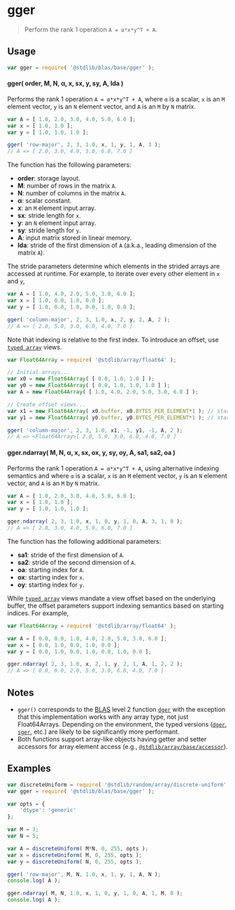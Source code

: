 <!--

@license Apache-2.0

Copyright (c) 2025 The Stdlib Authors.

Licensed under the Apache License, Version 2.0 (the "License");
you may not use this file except in compliance with the License.
You may obtain a copy of the License at

   http://www.apache.org/licenses/LICENSE-2.0

Unless required by applicable law or agreed to in writing, software
distributed under the License is distributed on an "AS IS" BASIS,
WITHOUT WARRANTIES OR CONDITIONS OF ANY KIND, either express or implied.
See the License for the specific language governing permissions and
limitations under the License.

-->

# gger

> Perform the rank 1 operation `A = α*x*y^T + A`.

<section class="usage">

## Usage

```javascript
var gger = require( '@stdlib/blas/base/gger' );
```

#### gger( order, M, N, α, x, sx, y, sy, A, lda )

Performs the rank 1 operation `A = α*x*y^T + A`, where `α` is a scalar, `x` is an `M` element vector, `y` is an `N` element vector, and `A` is an `M` by `N` matrix.

```javascript
var A = [ 1.0, 2.0, 3.0, 4.0, 5.0, 6.0 ];
var x = [ 1.0, 1.0 ];
var y = [ 1.0, 1.0, 1.0 ];

gger( 'row-major', 2, 3, 1.0, x, 1, y, 1, A, 3 );
// A => [ 2.0, 3.0, 4.0, 5.0, 6.0, 7.0 ]
```

The function has the following parameters:

-   **order**: storage layout.
-   **M**: number of rows in the matrix `A`.
-   **N**: number of columns in the matrix `A`.
-   **α**: scalar constant.
-   **x**: an `M` element input array.
-   **sx**: stride length for `x`.
-   **y**: an `N` element input array.
-   **sy**: stride length for `y`.
-   **A**: input matrix stored in linear memory.
-   **lda**: stride of the first dimension of `A` (a.k.a., leading dimension of the matrix `A`).

The stride parameters determine which elements in the strided arrays are accessed at runtime. For example, to iterate over every other element in `x` and `y`,

```javascript
var A = [ 1.0, 4.0, 2.0, 5.0, 3.0, 6.0 ];
var x = [ 1.0, 0.0, 1.0, 0.0 ];
var y = [ 1.0, 0.0, 1.0, 0.0, 1.0, 0.0 ];

gger( 'column-major', 2, 3, 1.0, x, 2, y, 2, A, 2 );
// A => [ 2.0, 5.0, 3.0, 6.0, 4.0, 7.0 ]
```

Note that indexing is relative to the first index. To introduce an offset, use [`typed array`][mdn-typed-array] views.

<!-- eslint-disable stdlib/capitalized-comments -->

```javascript
var Float64Array = require( '@stdlib/array/float64' );

// Initial arrays...
var x0 = new Float64Array( [ 0.0, 1.0, 1.0 ] );
var y0 = new Float64Array( [ 0.0, 1.0, 1.0, 1.0 ] );
var A = new Float64Array( [ 1.0, 4.0, 2.0, 5.0, 3.0, 6.0 ] );

// Create offset views...
var x1 = new Float64Array( x0.buffer, x0.BYTES_PER_ELEMENT*1 ); // start at 2nd element
var y1 = new Float64Array( y0.buffer, y0.BYTES_PER_ELEMENT*1 ); // start at 2nd element

gger( 'column-major', 2, 3, 1.0, x1, -1, y1, -1, A, 2 );
// A => <Float64Array>[ 2.0, 5.0, 3.0, 6.0, 4.0, 7.0 ]
```

#### gger.ndarray( M, N, α, x, sx, ox, y, sy, oy, A, sa1, sa2, oa )

Performs the rank 1 operation `A = α*x*y^T + A`, using alternative indexing semantics and where `α` is a scalar, `x` is an `M` element vector, `y` is an `N` element vector, and `A` is an `M` by `N` matrix.

```javascript
var A = [ 1.0, 2.0, 3.0, 4.0, 5.0, 6.0 ];
var x = [ 1.0, 1.0 ];
var y = [ 1.0, 1.0, 1.0 ];

gger.ndarray( 2, 3, 1.0, x, 1, 0, y, 1, 0, A, 3, 1, 0 );
// A => [ 2.0, 3.0, 4.0, 5.0, 6.0, 7.0 ]
```

The function has the following additional parameters:

-   **sa1**: stride of the first dimension of `A`.
-   **sa2**: stride of the second dimension of `A`.
-   **oa**: starting index for `A`.
-   **ox**: starting index for `x`.
-   **oy**: starting index for `y`.

While [`typed array`][mdn-typed-array] views mandate a view offset based on the underlying buffer, the offset parameters support indexing semantics based on starting indices. For example,

```javascript
var Float64Array = require( '@stdlib/array/float64' );

var A = [ 0.0, 0.0, 1.0, 4.0, 2.0, 5.0, 3.0, 6.0 ];
var x = [ 0.0, 1.0, 0.0, 1.0, 0.0 ];
var y = [ 0.0, 1.0, 0.0, 1.0, 0.0, 1.0, 0.0 ];

gger.ndarray( 2, 3, 1.0, x, 2, 1, y, 2, 1, A, 1, 2, 2 );
// A => [ 0.0, 0.0, 2.0, 5.0, 3.0, 6.0, 4.0, 7.0 ]
```

</section>

<!-- /.usage -->

<section class="notes">

## Notes

-   `gger()` corresponds to the [BLAS][blas] level 2 function [`dger`][dger] with the exception that this implementation works with any array type, not just Float64Arrays. Depending on the environment, the typed versions ([`dger`][@stdlib/blas/base/dger], [`sger`][@stdlib/blas/base/sger], etc.) are likely to be significantly more performant.
-   Both functions support array-like objects having getter and setter accessors for array element access (e.g., [`@stdlib/array/base/accessor`][@stdlib/array/base/accessor]).

</section>

<!-- /.notes -->

<section class="examples">

## Examples

<!-- eslint no-undef: "error" -->

```javascript
var discreteUniform = require( '@stdlib/random/array/discrete-uniform' );
var gger = require( '@stdlib/blas/base/gger' );

var opts = {
    'dtype': 'generic'
};

var M = 3;
var N = 5;

var A = discreteUniform( M*N, 0, 255, opts );
var x = discreteUniform( M, 0, 255, opts );
var y = discreteUniform( N, 0, 255, opts );

gger( 'row-major', M, N, 1.0, x, 1, y, 1, A, N );
console.log( A );

gger.ndarray( M, N, 1.0, x, 1, 0, y, 1, 0, A, 1, M, 0 );
console.log( A );
```

</section>

<!-- /.examples -->

<!-- Section for related `stdlib` packages. Do not manually edit this section, as it is automatically populated. -->

<section class="related">

</section>

<!-- /.related -->

<!-- Section for all links. Make sure to keep an empty line after the `section` element and another before the `/section` close. -->

<section class="links">

[blas]: http://www.netlib.org/blas

[dger]: https://www.netlib.org/lapack/explore-html-3.6.1/d7/d15/group__double__blas__level2_ga458222e01b4d348e9b52b9343d52f828.html

[mdn-typed-array]: https://developer.mozilla.org/en-US/docs/Web/JavaScript/Reference/Global_Objects/TypedArray

[@stdlib/blas/base/dger]: https://github.com/stdlib-js/blas/tree/main/base/dger

[@stdlib/blas/base/sger]: https://github.com/stdlib-js/blas/tree/main/base/sger

[@stdlib/array/base/accessor]: https://github.com/stdlib-js/array-base-accessor

<!-- <related-links> -->

<!-- </related-links> -->

</section>

<!-- /.links -->
